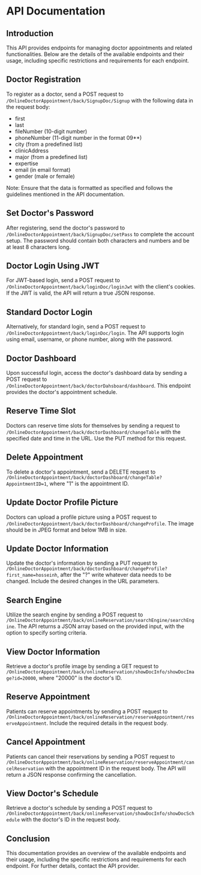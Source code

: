 # API Documentation

## Introduction
This API provides endpoints for managing doctor appointments and related functionalities. Below are the details of the available endpoints and their usage, including specific restrictions and requirements for each endpoint.

## Doctor Registration
To register as a doctor, send a POST request to `/OnlineDoctorAppointment/back/SignupDoc/Signup` with the following data in the request body:
- first
- last
- fileNumber (10-digit number)
- phoneNumber (11-digit number in the format 09**)
- city (from a predefined list)
- clinicAddress
- major (from a predefined list)
- expertise
- email (in email format)
- gender (male or female)

Note: Ensure that the data is formatted as specified and follows the guidelines mentioned in the API documentation.

## Set Doctor's Password
After registering, send the doctor's password to `/OnlineDoctorAppointment/back/SignupDoc/setPass` to complete the account setup. The password should contain both characters and numbers and be at least 8 characters long.

## Doctor Login Using JWT
For JWT-based login, send a POST request to `/OnlineDoctorAppointment/back/loginDoc/loginJwt` with the client's cookies. If the JWT is valid, the API will return a true JSON response.

## Standard Doctor Login
Alternatively, for standard login, send a POST request to `/OnlineDoctorAppointment/back/loginDoc/login`. The API supports login using email, username, or phone number, along with the password.

## Doctor Dashboard
Upon successful login, access the doctor's dashboard data by sending a POST request to `/OnlineDoctorAppointment/back/doctorDahsboard/dashboard`. This endpoint provides the doctor's appointment schedule.

## Reserve Time Slot
Doctors can reserve time slots for themselves by sending a request to `/OnlineDoctorAppointment/back/doctorDashboard/changeTable` with the specified date and time in the URL. Use the PUT method for this request.

## Delete Appointment
To delete a doctor's appointment, send a DELETE request to `/OnlineDoctorAppointment/back/doctorDashboard/changeTable?AppointmentID=1`, where "1" is the appointment ID.

## Update Doctor Profile Picture
Doctors can upload a profile picture using a POST request to `/OnlineDoctorAppointment/back/doctorDashboard/changeProfile`. The image should be in JPEG format and below 1MB in size.

## Update Doctor Information
Update the doctor's information by sending a PUT request to `/OnlineDoctorAppointment/back/doctorDashboard/changeProfile?first_name=hosseinh`, after the "?" write whatever data needs to be changed. Include the desired changes in the URL parameters.

## Search Engine
Utilize the search engine by sending a POST request to `/OnlineDoctorAppointment/back/onlineReservation/searchEngine/searchEngine`. The API returns a JSON array based on the provided input, with the option to specify sorting criteria.

## View Doctor Information
Retrieve a doctor's profile image by sending a GET request to `/OnlineDoctorAppointment/back/onlineReservation/showDocInfo/showDocImage?id=20000`, where "20000" is the doctor's ID.

## Reserve Appointment
Patients can reserve appointments by sending a POST request to `/OnlineDoctorAppointment/back/onlineReservation/reserveAppointment/reserveAppointment`. Include the required details in the request body.

## Cancel Appointment
Patients can cancel their reservations by sending a POST request to `/OnlineDoctorAppointment/back/onlineReservation/reserveAppointment/cancelReservation` with the appointment ID in the request body. The API will return a JSON response confirming the cancellation.

## View Doctor's Schedule
Retrieve a doctor's schedule by sending a POST request to `/OnlineDoctorAppointment/back/onlineReservation/showDocInfo/showDocSchedule` with the doctor's ID in the request body.

## Conclusion
This documentation provides an overview of the available endpoints and their usage, including the specific restrictions and requirements for each endpoint. For further details, contact the API provider.
